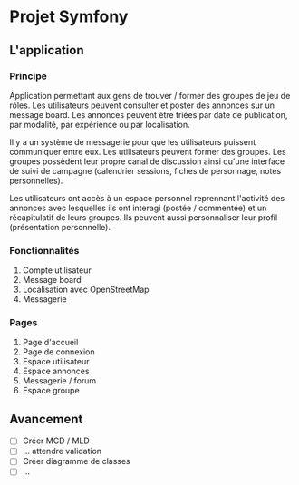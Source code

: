 # Projet Symfony

## L'application

### Principe

Application permettant aux gens de trouver / former des groupes de jeu de rôles. Les utilisateurs peuvent consulter et poster des annonces sur un message board. Les annonces peuvent être triées par date de publication, par modalité, par expérience ou par localisation.

Il y a un système de messagerie pour que les utilisateurs puissent communiquer entre eux. Les utilisateurs peuvent former des groupes. Les groupes possèdent leur propre canal de discussion ainsi qu'une interface de suivi de campagne (calendrier sessions, fiches de personnage, notes personnelles).

Les utilisateurs ont accès à un espace personnel reprennant l'activité des annonces avec lesquelles ils ont interagi (postée / commentée) et un récapitulatif de leurs groupes. Ils peuvent aussi personnaliser leur profil (présentation personnelle).

### Fonctionnalités

1. Compte utilisateur
2. Message board
3. Localisation avec OpenStreetMap
4. Messagerie

### Pages
1. Page d'accueil
2. Page de connexion
4. Espace utilisateur
3. Espace annonces
5. Messagerie / forum
6. Espace groupe

## Avancement

- [ ] Créer MCD / MLD
- [ ] ... attendre validation
- [ ] Créer diagramme de classes
- [ ] ...